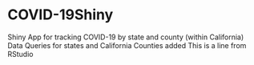 # COVID-19Shiny
Shiny App for tracking COVID-19 by state and county (within California)
Data Queries for states and California Counties added
This is a line from RStudio